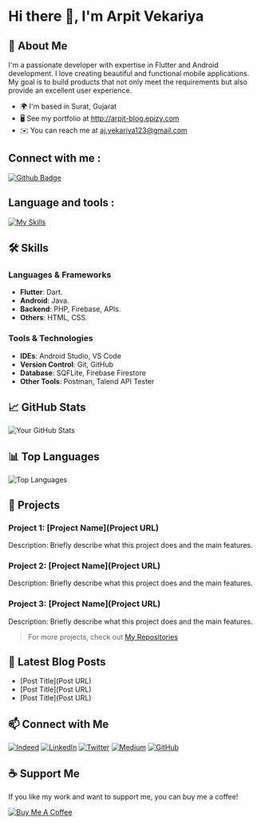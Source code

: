 # Hi there 👋, I'm Arpit Vekariya

## 🚀 About Me
I'm a passionate developer with expertise in Flutter and Android development. I love creating beautiful and functional mobile applications. My goal is to build products that not only meet the requirements but also provide an excellent user experience.

- 🌍 I'm based in Surat, Gujarat
- 🖥️ See my portfolio at http://arpit-blog.epizy.com
- ✉️ You can reach me at aj.vekariya123@gmail.com

## Connect with me : 
<div id="badges">
  <a href="https://github.com/Arpitpatel259">
    <img src="https://img.shields.io/badge/Github-white?style=for-the-badge&logo=Github&logoColor=black" alt="Github Badge"/>
  </a>
</div>

## Language and tools :
[![My Skills](https://skillicons.dev/icons?i=flutter,dart,firebase,github,git,postman,figma,xd&perline=5)](https://skillicons.dev)

## 🛠️ Skills
### Languages & Frameworks
- **Flutter**: Dart.
- **Android**: Java.
- **Backend**: PHP, Firebase, APIs.
- **Others**: HTML, CSS.

### Tools & Technologies
- **IDEs**: Android Studio, VS Code
- **Version Control**: Git, GitHub
- **Database**: SQFLite, Firebase Firestore
- **Other Tools**: Postman, Talend API Tester

## 📈 GitHub Stats
![Your GitHub Stats](https://github-readme-stats.vercel.app/api?username=yourusername&show_icons=true&theme=radical)

## 📊 Top Languages
![Top Languages](https://github-readme-stats.vercel.app/api/top-langs/?username=yourusername&layout=compact&theme=radical)

## 📂 Projects
### Project 1: [Project Name](Project URL)
Description: Briefly describe what this project does and the main features.

### Project 2: [Project Name](Project URL)
Description: Briefly describe what this project does and the main features.

### Project 3: [Project Name](Project URL)
Description: Briefly describe what this project does and the main features.

> For more projects, check out [My Repositories](https://github.com/yourusername?tab=repositories)

## 📝 Latest Blog Posts
<!-- BLOG-POST-LIST:START -->
- [Post Title](Post URL)
- [Post Title](Post URL)
- [Post Title](Post URL)
<!-- BLOG-POST-LIST:END -->

## 📫 Connect with Me
[![Indeed](https://img.shields.io/badge/Indeed-blue?style=flat&logo=indeed&labelColor=blue)](Your_Indeed_Profile_Link)
[![LinkedIn](https://img.shields.io/badge/LinkedIn-blue?style=flat&logo=linkedin&labelColor=blue)](https://www.linkedin.com/in/yourusername)
[![Twitter](https://img.shields.io/badge/Twitter-blue?style=flat&logo=twitter&labelColor=blue)](https://twitter.com/yourusername)
[![Medium](https://img.shields.io/badge/Medium-black?style=flat&logo=medium&labelColor=black)](https://medium.com/@yourusername)
[![GitHub](https://img.shields.io/badge/GitHub-black?style=flat&logo=github&labelColor=black)](https://github.com/yourusername)

## ☕ Support Me
If you like my work and want to support me, you can buy me a coffee!

[![Buy Me A Coffee](https://img.shields.io/badge/Buy%20Me%20A%20Coffee-grey?style=flat&logo=buy-me-a-coffee&labelColor=black)](https://www.buymeacoffee.com/yourusername)
